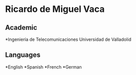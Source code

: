 Ricardo de Miguel Vaca
======================

Academic
--------

*Ingeniería de Telecomunicaciones
Universidad de Valladolid


Languages
---------

*English
*Spanish
*French
*German
